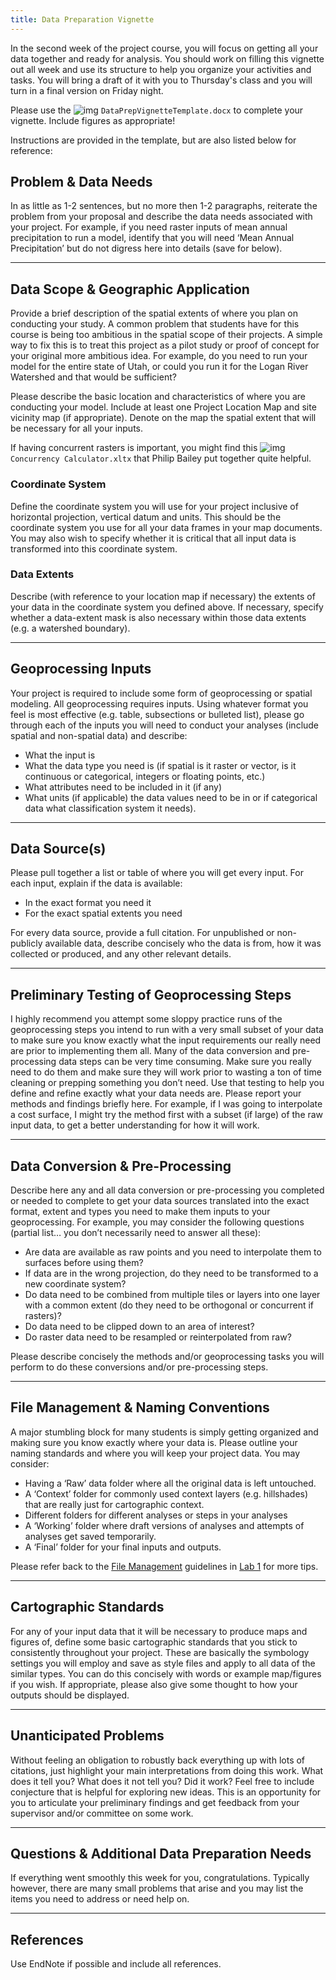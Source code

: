 ```yaml
---
title: Data Preparation Vignette
---
```


In the second week of the project course, you will focus on getting all your data together and ready for analysis.  You should work on filling this vignette out all week and use its structure to help you organize your activities and tasks. You will bring a draft of it with you to Thursday's class and you will turn in a final version on Friday night. 

Please use the ![img](http://gis.joewheaton.org/_/rsrc/1364166508198/assignments/project/data-preparation-vignette/small_word_icon.gif) `DataPrepVignetteTemplate.docx` to complete your vignette. Include figures as appropriate!

Instructions are provided in the template, but are also listed below for reference:

## Problem & Data Needs

In as little as 1-2 sentences, but no more then 1-2 paragraphs, reiterate the problem from your proposal and describe the data needs associated with your project. For example, if you need raster inputs of mean annual precipitation to run a model, identify that you will need ‘Mean Annual Precipitation’ but do not digress here into details (save for below). 

------

## Data Scope & Geographic Application

Provide a brief description of the spatial extents of where you plan on conducting your study. A common problem that students have for this course is being too ambitious in the spatial scope of their projects. A simple way to fix this is to treat this project as a pilot study or proof of concept for your original more ambitious idea. For example, do you need to run your model for the entire state of Utah, or could you run it for the Logan River Watershed and that would be sufficient? 

Please describe the basic location and characteristics of where you are conducting your model. Include at least one Project Location Map and site vicinity map (if appropriate). Denote on the map the spatial extent that will be necessary for all your inputs. 

If having concurrent rasters is important, you might find this ![img](http://gis.joewheaton.org/_/rsrc/1364181460189/assignments/project/data-preparation-vignette/Excel_icon.gif) `Concurrency Calculator.xltx` that Philip Bailey put together quite helpful.

### Coordinate System

Define the coordinate system you will use for your project inclusive of horizontal projection, vertical datum and units. This should be the coordinate system you use for all your data frames in your map documents. You may also wish to specify whether it is critical that all input data is transformed into this coordinate system. 

### Data Extents

Describe (with reference to your location map if necessary) the extents of your data in the coordinate system you defined above. If necessary, specify whether a data-extent mask is also necessary within those data extents (e.g. a watershed boundary).

------

## Geoprocessing Inputs

Your project is required to include some form of geoprocessing or spatial modeling. All geoprocessing requires inputs. Using whatever format you feel is most effective (e.g. table, subsections or bulleted list), please go through each of the inputs you will need to conduct your analyses (include spatial and non-spatial data) and describe: 

- What the input is 
- What the data type you need is (if spatial is it raster or vector, is it continuous or categorical, integers or floating points, etc.) 
- What attributes need to be included in it (if any) 
- What units (if applicable) the data values need to be in or if categorical data what classification system it needs). 

------

## Data Source(s)

Please pull together a list or table of where you will get every input. For each input, explain if the data is available: 

- In the exact format you need it 
- For the exact spatial extents you need 

For every data source, provide a full citation. For unpublished or non-publicly available data, describe concisely who the data is from, how it was collected or produced, and any other relevant details. 

------

## Preliminary Testing of Geoprocessing Steps

I highly recommend you attempt some sloppy practice runs of the geoprocessing steps you intend to run with a very small subset of your data to make sure you know exactly what the input requirements our really need are prior to implementing them all. Many of the data conversion and pre-processing data steps can be very time consuming. Make sure you really need to do them and make sure they will work prior to wasting a ton of time cleaning or prepping something you don’t need. Use that testing to help you define and refine exactly what your data needs are. Please report your methods and findings briefly here. For example, if I was going to interpolate a cost surface, I might try the method first with a subset (if large) of the raw input data, to get a better understanding for how it will work. 

------

## Data Conversion  & Pre-Processing

Describe here any and all data conversion or pre-processing you completed or needed to complete to get your data sources translated into the exact format, extent and types you need to make them inputs to your geoprocessing. For example, you may consider the following questions (partial list… you don’t necessarily need to answer all these): 

- Are data are available as raw points and you need to interpolate them to surfaces before using them? 
- If data are in the wrong projection, do they need to be transformed to a new coordinate system? 
- Do data need to be combined from multiple tiles or layers into one layer with a common extent (do they need to be orthogonal or concurrent if rasters)? 
- Do data need to be clipped down to an area of interest? 
- Do raster data need to be resampled or reinterpolated from raw? 

Please describe concisely the methods and/or geoprocessing tasks you will perform to do these conversions and/or pre-processing steps. 

------

## File Management & Naming Conventions

A major stumbling block for many students is simply getting organized and making sure you know exactly where your data is. Please outline your naming standards and where you will keep your project data. You may consider: 

- Having a ‘Raw’ data folder where all the original data is left untouched. 
- A ‘Context’ folder for commonly used context layers (e.g. hillshades) that are really just for cartographic context. 
- Different folders for different analyses or steps in your analyses 
- A ‘Working’ folder where draft versions of analyses and attempts of analyses get saved temporarily. 
- A ‘Final’ folder for your final inputs and outputs. 

Please refer back to the [File Management](http://gis.joewheaton.org/assignments/labs/lab01/getting-organized-and-oriented/file-management) guidelines in [Lab 1](http://gis.joewheaton.org/assignments/labs/lab01) for more tips. 

------

## Cartographic Standards

For any of your input data that it will be necessary to produce maps and figures of, define some basic cartographic standards that you stick to consistently throughout your project. These are basically the symbology settings you will employ and save as style files and apply to all data of the similar types. You can do this concisely with words or example map/figures if you wish. If appropriate, please also give some thought to how your outputs should be displayed. 

------

## Unanticipated Problems

Without feeling an obligation to robustly back everything up with lots of citations, just highlight your main interpretations from doing this work. What does it tell you? What does it not tell you? Did it work? Feel free to include conjecture that is helpful for exploring new ideas. This is an opportunity for you to articulate your preliminary findings and get feedback from your supervisor and/or committee on some work. 

------

## Questions & Additional Data Preparation Needs

If everything went smoothly this week for you, congratulations. Typically however, there are many small problems that arise and you may list the items you need to address or need help on. 

------

## References

Use EndNote if possible and include all references.